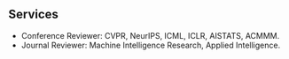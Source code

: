 ## Services

<ul style="margin:0 0 5px;">
  <li>Conference Reviewer: CVPR, NeurIPS, ICML, ICLR, AISTATS, ACMMM.</li>
  <li>Journal Reviewer: Machine Intelligence Research, Applied Intelligence.</li>
</ul>
